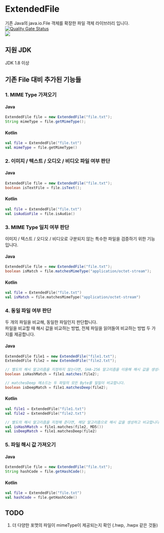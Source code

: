 # ExtendedFile
기존 Java의 java.io.File 객체를 확장한 파일 객체 라이브러리 입니다.  
[![Quality Gate Status](https://sonarcloud.io/api/project_badges/measure?project=retrotv-maven-repo_extended-file&metric=alert_status)](https://sonarcloud.io/summary/new_code?id=retrotv-maven-repo_extended-file)  
[![](https://jitpack.io/v/retrotv-maven-repo/extended-file.svg)](https://jitpack.io/#retrotv-maven-repo/extended-file)  
## 지원 JDK
JDK 1.8 이상
## 기존 File 대비 추가된 기능들
### 1. MIME Type 가져오기
#### Java
```JAVA
ExtendedFile file = new ExtendedFile("file.txt");
String mimeType = file.getMimeType();
```
#### Kotlin
```Kotlin
val file = ExtendedFile("file.txt")
val mimeType = file.getMimeType()
```
### 2. 이미지 / 텍스트 / 오디오 / 비디오 파일 여부 판단
#### Java
```JAVA
ExtendedFile file = new ExtendedFile("file.txt");
boolean isTextFile = file.isText();
```
#### Kotlin
```Kotlin
val file = ExtendedFile("file.txt")
val isAudioFile = file.isAudio()
```
### 3. MIME Type 일치 여부 판단  
이미지 / 텍스트 / 오디오 / 비디오로 구분되지 않는 특수한 파일을 검증하기 위한 기능입니다.
#### Java
```JAVA
ExtendedFile file = new ExtendedFile("file.txt");
boolean isMatch = file.matchesMimeType("application/octet-stream");
```
#### Kotlin
```Kotlin
val file = ExtendedFile("file.txt")
val isMatch = file.matchesMimeType("application/octet-stream")
```
### 4. 동일 파일 여부 판단  
두 개의 파일을 비교해, 동일한 파일인지 판단합니다.  
파일을 비교할 때 해시 값을 비교하는 방법, 전체 파일을 읽어들여 비교하는 방법 두 가지를 제공합니다.
#### Java
```JAVA
ExtendedFile file1 = new ExtendedFile("file1.txt");
ExtendedFile file2 = new ExtendedFile("file2.txt");

// 별도의 해시 알고리즘을 지정하지 않는다면, SHA-256 알고리즘을 이용해 해시 값을 생성하고 비교합니다.
boolean isHashMatch = file1.matches(file2);

// matchesDeep 메소드는 두 파일의 모든 Byte를 일일이 비교합니다.
boolean isDeepMatch = file1.matchesDeep(file2);
```
#### Kotlin
```Kotlin
val file1 = ExtendedFile("file1.txt")
val file2 = ExtendedFile("file2.txt")

// 별도의 해시 알고리즘을 지정해 준다면, 해당 알고리즘으로 해시 값을 생성하고 비교합니다.
val isHashMatch = file1.matches(file2, MD5())
val isDeepMatch = file1.matchesDeep(file2)
```
### 5. 파일 해시 값 가져오기
#### Java
```JAVA
ExtendedFile file = new ExtendedFile("file.txt");
String hashCode = file.getHashCode();
```
#### Kotlin
```Kotlin
val file = ExtendedFile("file.txt")
val hashCode = file.getHashCode()
```
## TODO
1. 더 다양한 포맷의 파일이 mimeType이 제공되는지 확인 (.hwp, .hwpx 같은 것들)
